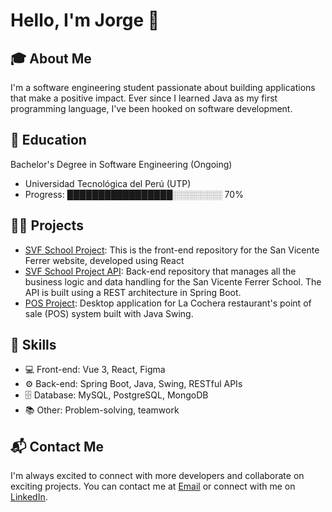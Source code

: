# Hello, I'm Jorge 👋

## 🎓 About Me
I'm a software engineering student passionate about building applications that make a positive impact. Ever since I learned Java as my first programming language, I've been hooked on software development.

## 🌱 Education
Bachelor's Degree in Software Engineering (Ongoing)
- Universidad Tecnológica del Perú (UTP)
- Progress: █████████████████░░░░░░░░ 70%

## 👨‍💻 Projects
- [SVF School Project](https://github.com/jorgevfx/svf-web): This is the front-end repository for the San Vicente Ferrer website, developed using React
- [SVF School Project API](https://github.com/jorgevfx/svf-api): Back-end repository that manages all the business logic and data handling for the San Vicente Ferrer School. The API is built using a REST architecture in Spring Boot.
- [POS Project](https://github.com/jorgevfx/lacocherapos): Desktop application for La Cochera restaurant's point of sale (POS) system built with Java Swing.

## 🚀 Skills
- 💻 Front-end: Vue 3, React, Figma
- ⚙️ Back-end: Spring Boot, Java, Swing, RESTful APIs
- 🗄️ Database: MySQL, PostgreSQL, MongoDB
- 📚 Other: Problem-solving, teamwork

## 📬 Contact Me
I'm always excited to connect with more developers and collaborate on exciting projects. You can contact me at [Email](hjorge.30@outlook.com) or connect with me on [LinkedIn](https://www.linkedin.com/in/jorge-antezana/).
